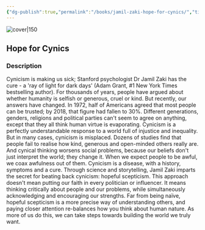 ```yaml
---
{"dg-publish":true,"permalink":"/books/jamil-zaki-hope-for-cynics/","title":"\"Hope for Cynics\"","tags":["psychology","non-fiction"]}
---
```




![cover|150](http://books.google.com/books/content?id=Z13zEAAAQBAJ&printsec=frontcover&img=1&zoom=1&edge=curl&source=gbs_api)

## Hope for Cynics

### Description

Cynicism is making us sick; Stanford psychologist Dr Jamil Zaki has the cure - a 'ray of light for dark days' (Adam Grant, #1 New York Times bestselling author). For thousands of years, people have argued about whether humanity is selfish or generous, cruel or kind. But recently, our answers have changed. In 1972, half of Americans agreed that most people can be trusted; by 2018, that figure had fallen to 30%. Different generations, genders, religions and political parties can't seem to agree on anything, except that they all think human virtue is evaporating. Cynicism is a perfectly understandable response to a world full of injustice and inequality. But in many cases, cynicism is misplaced. Dozens of studies find that people fail to realise how kind, generous and open-minded others really are. And cynical thinking worsens social problems, because our beliefs don't just interpret the world; they change it. When we expect people to be awful, we coax awfulness out of them. Cynicism is a disease, with a history, symptoms and a cure. Through science and storytelling, Jamil Zaki imparts the secret for beating back cynicism: hopeful scepticism. This approach doesn't mean putting our faith in every politician or influencer. It means thinking critically about people and our problems, while simultaneously acknowledging and encouraging our strengths. Far from being naïve, hopeful scepticism is a more precise way of understanding others, and paying closer attention re-balances how you think about human nature. As more of us do this, we can take steps towards building the world we truly want.
```